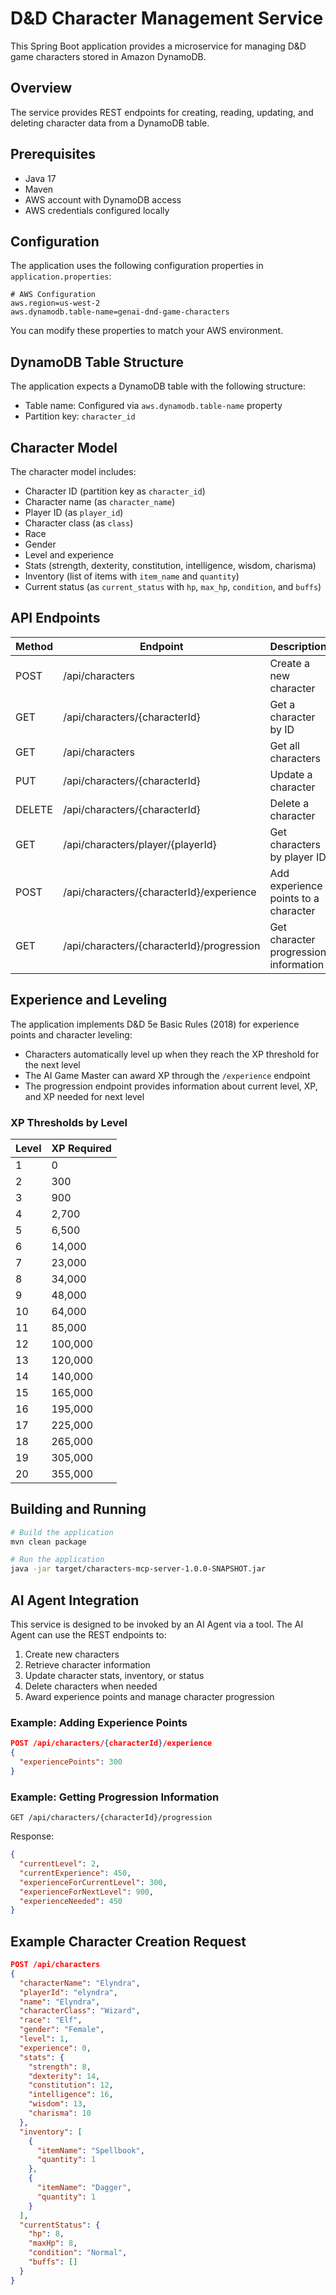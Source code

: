 # D&D Character Management Service

This Spring Boot application provides a microservice for managing D&D game characters stored in Amazon DynamoDB.

## Overview

The service provides REST endpoints for creating, reading, updating, and deleting character data from a DynamoDB table.

## Prerequisites

- Java 17
- Maven
- AWS account with DynamoDB access
- AWS credentials configured locally

## Configuration

The application uses the following configuration properties in `application.properties`:

```properties
# AWS Configuration
aws.region=us-west-2
aws.dynamodb.table-name=genai-dnd-game-characters
```

You can modify these properties to match your AWS environment.

## DynamoDB Table Structure

The application expects a DynamoDB table with the following structure:
- Table name: Configured via `aws.dynamodb.table-name` property
- Partition key: `character_id`

## Character Model

The character model includes:
- Character ID (partition key as `character_id`)
- Character name (as `character_name`)
- Player ID (as `player_id`)
- Character class (as `class`)
- Race
- Gender
- Level and experience
- Stats (strength, dexterity, constitution, intelligence, wisdom, charisma)
- Inventory (list of items with `item_name` and `quantity`)
- Current status (as `current_status` with `hp`, `max_hp`, `condition`, and `buffs`)

## API Endpoints

| Method | Endpoint | Description |
|--------|----------|-------------|
| POST   | /api/characters | Create a new character |
| GET    | /api/characters/{characterId} | Get a character by ID |
| GET    | /api/characters | Get all characters |
| PUT    | /api/characters/{characterId} | Update a character |
| DELETE | /api/characters/{characterId} | Delete a character |
| GET    | /api/characters/player/{playerId} | Get characters by player ID |
| POST   | /api/characters/{characterId}/experience | Add experience points to a character |
| GET    | /api/characters/{characterId}/progression | Get character progression information |

## Experience and Leveling

The application implements D&D 5e Basic Rules (2018) for experience points and character leveling:

- Characters automatically level up when they reach the XP threshold for the next level
- The AI Game Master can award XP through the `/experience` endpoint
- The progression endpoint provides information about current level, XP, and XP needed for next level

### XP Thresholds by Level

| Level | XP Required |
|-------|-------------|
| 1     | 0           |
| 2     | 300         |
| 3     | 900         |
| 4     | 2,700       |
| 5     | 6,500       |
| 6     | 14,000      |
| 7     | 23,000      |
| 8     | 34,000      |
| 9     | 48,000      |
| 10    | 64,000      |
| 11    | 85,000      |
| 12    | 100,000     |
| 13    | 120,000     |
| 14    | 140,000     |
| 15    | 165,000     |
| 16    | 195,000     |
| 17    | 225,000     |
| 18    | 265,000     |
| 19    | 305,000     |
| 20    | 355,000     |

## Building and Running

```bash
# Build the application
mvn clean package

# Run the application
java -jar target/characters-mcp-server-1.0.0-SNAPSHOT.jar
```

## AI Agent Integration

This service is designed to be invoked by an AI Agent via a tool. The AI Agent can use the REST endpoints to:
1. Create new characters
2. Retrieve character information
3. Update character stats, inventory, or status
4. Delete characters when needed
5. Award experience points and manage character progression

### Example: Adding Experience Points

```json
POST /api/characters/{characterId}/experience
{
  "experiencePoints": 300
}
```

### Example: Getting Progression Information

```
GET /api/characters/{characterId}/progression
```

Response:
```json
{
  "currentLevel": 2,
  "currentExperience": 450,
  "experienceForCurrentLevel": 300,
  "experienceForNextLevel": 900,
  "experienceNeeded": 450
}
```

## Example Character Creation Request

```json
POST /api/characters
{
  "characterName": "Elyndra",
  "playerId": "elyndra",
  "name": "Elyndra",
  "characterClass": "Wizard",
  "race": "Elf",
  "gender": "Female",
  "level": 1,
  "experience": 0,
  "stats": {
    "strength": 8,
    "dexterity": 14,
    "constitution": 12,
    "intelligence": 16,
    "wisdom": 13,
    "charisma": 10
  },
  "inventory": [
    {
      "itemName": "Spellbook",
      "quantity": 1
    },
    {
      "itemName": "Dagger",
      "quantity": 1
    }
  ],
  "currentStatus": {
    "hp": 8,
    "maxHp": 8,
    "condition": "Normal",
    "buffs": []
  }
}
```

